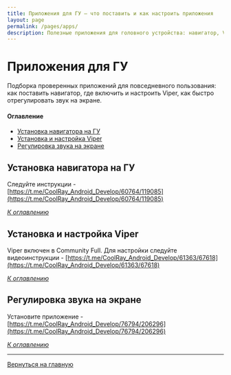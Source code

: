 ```yaml
---
title: Приложения для ГУ — что поставить и как настроить приложения
layout: page
permalink: /pages/apps/
description: Полезные приложения для головного устройства: навигатор, Viper, регулировка звука. Короткие инструкции по установке и настройке APK.
---
```


# Приложения для ГУ

Подборка проверенных приложений для повседневного пользования: как поставить навигатор, где включить и настроить Viper, как быстро отрегулировать звук на экране.

#### Оглавление
- [Установка навигатора на ГУ](#установка-навигатора-на-гу)
- [Установка и настройка Viper](#настройка-viper)
- [Регулировка звука на экране](#регулировка-звука-на-экране)

## Установка навигатора на ГУ
Следуйте инструкции - [https://t.me/CoolRay_Android_Develop/60764/119085](https://t.me/CoolRay_Android_Develop/60764/119085)

_[К оглавлению](#оглавление)_

## Установка и настройка Viper
Viper включен в Community Full. 
Для настройки следуйте видеоинструкции - [https://t.me/CoolRay_Android_Develop/61363/67618](https://t.me/CoolRay_Android_Develop/61363/67618)

_[К оглавлению](#оглавление)_

## Регулировка звука на экране
Установите приложение - [https://t.me/CoolRay_Android_Develop/76794/206296](https://t.me/CoolRay_Android_Develop/76794/206296)

_[К оглавлению](#оглавление)_



------

[Вернуться на главную](https://qttc.github.io/)